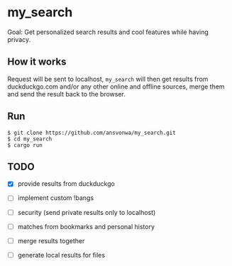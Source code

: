 # my_search
Goal: Get personalized search results and cool features while having privacy.

## How it works
Request will be sent to localhost, `my_search` will then get results from duckduckgo.com and/or any other online and offline sources, merge them and send the result back to the browser.

## Run
    $ git clone https://github.com/ansvonwa/my_search.git
    $ cd my_search
    $ cargo run

## TODO

- [x] provide results from duckduckgo
- [ ] implement custom !bangs
- [ ] security (send private results only to localhost)
- [ ] matches from bookmarks and personal history
- [ ] merge results together
- [ ] generate local results for files


